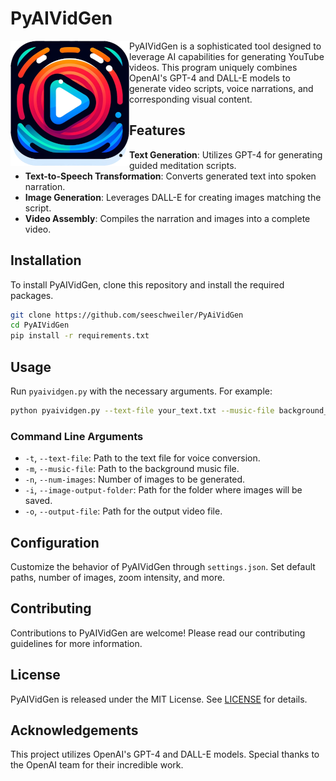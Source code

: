 # PyAIVidGen

<img src="logo.png" align="left" height="200">

PyAIVidGen is a sophisticated tool designed to leverage AI capabilities for generating YouTube videos. This program uniquely combines OpenAI's GPT-4 and DALL-E models to generate video scripts, voice narrations, and corresponding visual content.

## Features

- **Text Generation**: Utilizes GPT-4 for generating guided meditation scripts.
- **Text-to-Speech Transformation**: Converts generated text into spoken narration.
- **Image Generation**: Leverages DALL-E for creating images matching the script.
- **Video Assembly**: Compiles the narration and images into a complete video.

## Installation

To install PyAIVidGen, clone this repository and install the required packages.

```bash
git clone https://github.com/seeschweiler/PyAiVidGen
cd PyAIVidGen
pip install -r requirements.txt
```

## Usage

Run `pyaividgen.py` with the necessary arguments. For example:

```bash
python pyaividgen.py --text-file your_text.txt --music-file background_music.mp3
```

### Command Line Arguments

- `-t`, `--text-file`: Path to the text file for voice conversion.
- `-m`, `--music-file`: Path to the background music file.
- `-n`, `--num-images`: Number of images to be generated.
- `-i`, `--image-output-folder`: Path for the folder where images will be saved.
- `-o`, `--output-file`: Path for the output video file.

## Configuration

Customize the behavior of PyAIVidGen through `settings.json`. Set default paths, number of images, zoom intensity, and more.

## Contributing

Contributions to PyAIVidGen are welcome! Please read our contributing guidelines for more information.

## License

PyAIVidGen is released under the MIT License. See [LICENSE](LICENSE) for details.

## Acknowledgements

This project utilizes OpenAI's GPT-4 and DALL-E models. Special thanks to the OpenAI team for their incredible work.


